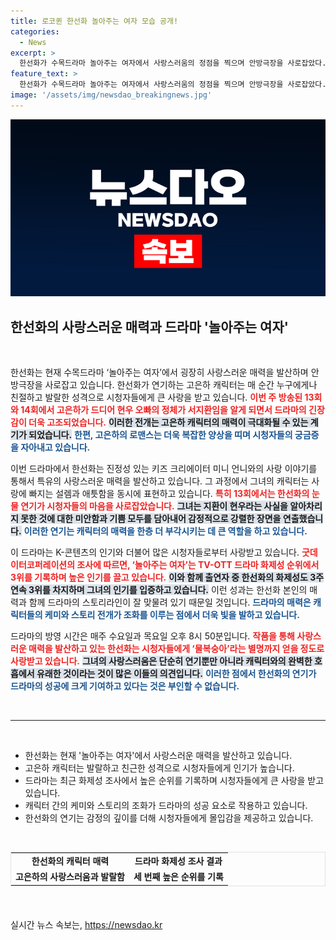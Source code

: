 ```yaml
---
title: 로코퀸 한선화 놀아주는 여자 모습 공개!
categories:
  - News
excerpt: >
  한선화가 수목드라마 놀아주는 여자에서 사랑스러움의 정점을 찍으며 안방극장을 사로잡았다. 고은하 캐릭터를 통해 로맨스에 긴장감을 더하며, 시청자들은 그를 물복숭아라 부르며 열광하고 있다!
feature_text: >
  한선화가 수목드라마 놀아주는 여자에서 사랑스러움의 정점을 찍으며 안방극장을 사로잡았다. 고은하 캐릭터를 통해 로맨스에 긴장감을 더하며, 시청자들은 그를 물복숭아라 부르며 열광하고 있다!
image: '/assets/img/newsdao_breakingnews.jpg'
---
```


<p><img src="/assets/img/newsdao_breakingnews.jpg" alt="bookingtag 속보" /></p>

<h2 data-ke-size="size26">한선화의 사랑스러운 매력과 드라마 '놀아주는 여자'</h2>

<p data-ke-size="size16">&nbsp;</p>

<p>한선화는 현재 수목드라마 ‘놀아주는 여자’에서 굉장히 사랑스러운 매력을 발산하며 안방극장을 사로잡고 있습니다. 한선화가 연기하는 고은하 캐릭터는 매 순간 누구에게나 친절하고 발랄한 성격으로 시청자들에게 큰 사랑을 받고 있습니다. <b><span style="color: #ee2323;">이번 주 방송된 13회와 14회에서 고은하가 드디어 현우 오빠의 정체가 서지환임을 알게 되면서 드라마의 긴장감이 더욱 고조되었습니다.</span></b> <b><span style="background-color: #21538527;">이러한 전개는 고은하 캐릭터의 매력이 극대화될 수 있는 계기가 되었습니다.</span></b> <b><span style="color: #1a5490;">한편, 고은하의 로맨스는 더욱 복잡한 양상을 띠며 시청자들의 궁금증을 자아내고 있습니다.</span></b></p>

<p>이번 드라마에서 한선화는 진정성 있는 키즈 크리에이터 미니 언니와의 사랑 이야기를 통해서 특유의 사랑스러운 매력을 발산하고 있습니다. 그 과정에서 그녀의 캐릭터는 사랑에 빠지는 설렘과 애틋함을 동시에 표현하고 있습니다. <b><span style="color: #ee2323;">특히 13회에서는 한선화의 눈물 연기가 시청자들의 마음을 사로잡았습니다.</span></b> <b><span style="background-color: #21538527;">그녀는 지환이 현우라는 사실을 알아차리지 못한 것에 대한 미안함과 기쁨 모두를 담아내어 감정적으로 강렬한 장면을 연출했습니다.</span></b> <b><span style="color: #1a5490;">이러한 연기는 캐릭터의 매력을 한층 더 부각시키는 데 큰 역할을 하고 있습니다.</span></b></p>

<p>이 드라마는 K-콘텐츠의 인기와 더불어 많은 시청자들로부터 사랑받고 있습니다. <b><span style="color: #ee2323;">굿데이터코퍼레이션의 조사에 따르면, ‘놀아주는 여자’는 TV-OTT 드라마 화제성 순위에서 3위를 기록하며 높은 인기를 끌고 있습니다.</span></b> <b><span style="background-color: #21538527;">이와 함께 출연자 중 한선화의 화제성도 3주 연속 3위를 차지하며 그녀의 인기를 입증하고 있습니다.</span></b> 이런 성과는 한선화 본인의 매력과 함께 드라마의 스토리라인이 잘 맞물려 있기 때문일 것입니다. <b><span style="color: #1a5490;">드라마의 매력은 캐릭터들의 케미와 스토리 전개가 조화를 이루는 점에서 더욱 빛을 발하고 있습니다.</span></b></p>

<p>드라마의 방영 시간은 매주 수요일과 목요일 오후 8시 50분입니다. <b><span style="color: #ee2323;">작품을 통해 사랑스러운 매력을 발산하고 있는 한선화는 시청자들에게 ‘물복숭아’라는 별명까지 얻을 정도로 사랑받고 있습니다.</span></b> <b><span style="background-color: #21538527;">그녀의 사랑스러움은 단순히 연기뿐만 아니라 캐릭터와의 완벽한 호흡에서 유래한 것이라는 것이 많은 이들의 의견입니다.</span></b> <b><span style="color: #1a5490;">이러한 점에서 한선화의 연기가 드라마의 성공에 크게 기여하고 있다는 것은 부인할 수 없습니다.</span></b></p>

<p data-ke-size="size16">&nbsp;</p>

<hr />

<p data-ke-size="size16">&nbsp;</p>

<ul>
<li>한선화는 현재 '놀아주는 여자'에서 사랑스러운 매력을 발산하고 있습니다.</li>
<li>고은하 캐릭터는 발랄하고 친근한 성격으로 시청자들에게 인기가 높습니다.</li>
<li>드라마는 최근 화제성 조사에서 높은 순위를 기록하며 시청자들에게 큰 사랑을 받고 있습니다.</li>
<li>캐릭터 간의 케미와 스토리의 조화가 드라마의 성공 요소로 작용하고 있습니다.</li>
<li>한선화의 연기는 감정의 깊이를 더해 시청자들에게 몰입감을 제공하고 있습니다.</li>
</ul>

<p data-ke-size="size16">&nbsp;</p>

<table style="width: 100%; border: 1px solid #dee2e6; border-collapse: collapse; margin-bottom: 20px;">
<tr>
<td style="text-align: center; height: 17px;"><b>한선화의 캐릭터 매력</b></td>
<td style="text-align: center; height: 17px;"><b>드라마 화제성 조사 결과</b></td>
<tr>
<td style="text-align: center; height: 17px;"><b>고은하의 사랑스러움과 발랄함</b></td>
<td style="text-align: center; height: 17px;"><b>세 번째 높은 순위를 기록</b></td>
</tr>
</table>

<p data-ke-size="size16">&nbsp;</p>
실시간 뉴스 속보는, <a href="https://newsdao.kr" rel="dofollow">https://newsdao.kr</a>


